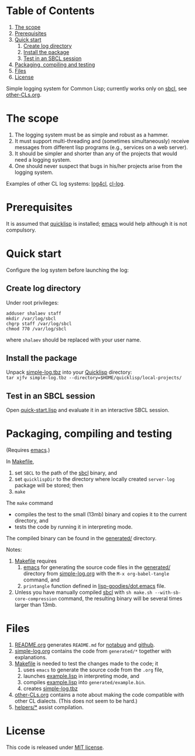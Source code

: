 
# Table of Contents

1.  [The scope](#orgd981c6a)
2.  [Prerequisites](#orgc73bb77)
3.  [Quick start](#orgcf9efec)
    1.  [Create log directory](#org04fce78)
    2.  [Install the package](#orgbfe5bf4)
    3.  [Test in an SBCL session](#orgefc5da1)
4.  [Packaging, compiling and testing](#org1e10d4d)
5.  [Files](#org1ba888e)
6.  [License](#org475ef90)

Simple logging system for Common Lisp; currently works only on [sbcl](http://www.sbcl.org/), see [other-CLs.org](other-CLs.org).


<a id="orgd981c6a"></a>

# The scope

1.  The logging system must be as simple and robust as a hammer.
2.  It must support multi-threading and (sometimes simultaneously) receive messages from different lisp programs (e.g., services on a web server).
3.  It should be simpler and shorter than any of the projects that would need a logging system.
4.  One should never suspect that bugs in his/her projects arise from the logging system.

Examples of other CL log systems: [log4cl](https://github.com/7max/log4cl), [cl-log](https://github.com/nicklevine/cl-log).


<a id="orgc73bb77"></a>

# Prerequisites

It is assumed that [quicklisp](https://www.quicklisp.org/beta/) is installed; [emacs](https://www.gnu.org/software/emacs/) would help although it is not compulsory.


<a id="orgcf9efec"></a>

# Quick start

Configure the log system before launching the log:


<a id="org04fce78"></a>

## Create log directory

Under root privileges:

    adduser shalaev staff
    mkdir /var/log/sbcl
    chgrp staff /var/log/sbcl
    chmod 770 /var/log/sbcl

where `shalaev` should be replaced with your user name.


<a id="orgbfe5bf4"></a>

## Install the package

Unpack [simple-log.tbz](packaged/simple-log.tbz) into your [Quicklisp](https://www.quicklisp.org/beta/) directory:  
`tar xjfv simple-log.tbz --directory=$HOME/quicklisp/local-projects/`


<a id="orgefc5da1"></a>

## Test in an SBCL session

Open [quick-start.lisp](quick-start.lisp) and evaluate it in an interactive SBCL session.


<a id="org1e10d4d"></a>

# Packaging, compiling and testing

(Requires [emacs](https://www.gnu.org/software/emacs/).)

In [Makefile](Makefile),

1.  set `SBCL` to the path of the [sbcl](http://www.sbcl.org/) binary, and
2.  set `quicklispDir` to the directory where locally created `server-log` package will be stored; then
3.  `make`

The `make` command

-   compiles the test to the small (13mb) binary and copies it to the current directory, and
-   tests the code by running it in interpreting mode.

The compiled binary can be found in the [generated/](generated/) directory.

Notes:

1.  [Makefile](Makefile) requires
    1.  [emacs](https://www.gnu.org/software/emacs/) for generating the source code files in the  [generated/](generated/) directory from [simple-log.org](simple-log.org) with the `M-x org-babel-tangle` command, and
    2.  `printangle` function defined in [lisp-goodies/dot.emacs](https://github.com/chalaev/lisp-goodies/blob/master/generated/dot.emacs) file.
2.  Unless you have manually compiled [sbcl](http://www.sbcl.org/) with `sh make.sh --with-sb-core-compression` command,
    the resulting binary will be several times larger than 13mb.


<a id="org1ba888e"></a>

# Files

1.  [README.org](README.org) generates `README.md` for [notabug](https://notabug.org/shalaev/cl-simple-logger) and [github](https://github.com/chalaev/cl-simple-logger).
2.  [simple-log.org](simple-log.org) contains the code from `generated/*` together with explanations.
3.  [Makefile](Makefile) is needed to test the changes made to the code; it
    1.  uses `emacs` to generate the source code from the `.org` file,
    2.  launches [example.lisp](generated/example.lisp) in interpreting mode, and
    3.  compiles [example.lisp](generated/example.lisp) into `generated/example.bin`.
    4.  creates [simple-log.tbz](packaged/simple-log.tbz)
4.  [other-CLs.org](other-CLs.org) contains a note about making the code compatible with other CL dialects. (This does not seem to be hard.)
5.  [helpers/\*](helpers/) assist compilation.


<a id="org475ef90"></a>

# License

This code is released under [MIT license](https://mit-license.org/).

